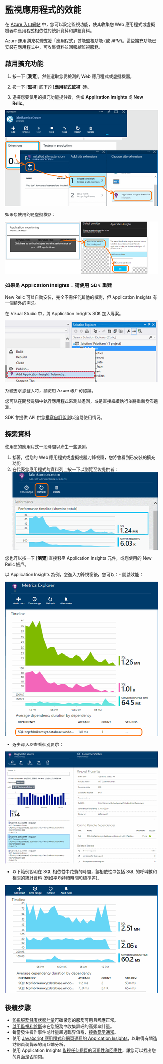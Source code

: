 <properties 
	pageTitle="監視應用程式的效能" 
	description="圖表載入和回應時間、相依性資訊以及設定效能警示。" 
	services="azure-portal"
    documentationCenter="na"
	authors="alancameronwills" 
	manager="keboyd"/>

<tags 
	ms.service="azure-portal" 
	ms.workload="na" 
	ms.tgt_pltfrm="na" 
	ms.devlang="na" 
	ms.topic="article" 
	ms.date="04/28/2015" 
	ms.author="awills"/>

# 監視應用程式的效能

在 [Azure 入口網站](http://portal.azure.com) 中，您可以設定監視功能，使其收集您 Web 應用程式或虛擬機器中應用程式相依性的統計資料和詳細資料。

Azure 運用*擴充功能*支援「應用程式」效能監視功能 (或 *APM*)。這些擴充功能已安裝在應用程式中，可收集資料並回報給監視服務。

## 啟用擴充功能

1. 按一下 [**瀏覽**]，然後選取您要檢測的 Web 應用程式或虛擬機器。

2. 按一下 [**監視**] 底下的 [**應用程式監視**] 磚。

3. 選擇您要使用的擴充功能提供者，例如 **Application Insights** 或 **New Relic**。

![Web 應用程式 APM](./media/insights-perf-analytics/05-extend.png)

如果您使用的是虛擬機器：

![虛擬機器](./media/insights-perf-analytics/10-vm1.png)

### 如果是 Application insights：請使用 SDK 重建

New Relic 可以自動安裝，完全不需任何其他的檢測，但 Application Insights 有一個額外的需求。

在 Visual Studio 中，將 Application Insights SDK 加入專案。

![以滑鼠右鍵按一下 Web 專案，然後選擇 [加入 Application Insights]。](./media/insights-perf-analytics/03-add.png)

系統要求您登入時，請使用 Azure 帳戶的認證。

您可以在開發電腦中執行應用程式來測試遙測，或是直接繼續執行並將重新發佈遙測。

SDK 會提供 API 供您[撰寫自訂遙測](../app-insights-api-custom-events-metrics.md)以追蹤使用情況。

## 探索資料

使用您的應用程式一段時間以產生一些遙測。

1. 接著，從您的 Web 應用程式或虛擬機器刀鋒視窗，您將會看到已安裝的擴充功能
2. 在代表您應用程式的資料列上按一下以瀏覽至該提供者：![按一下 [重新整理]](./media/insights-perf-analytics/06-overview.png)

您也可以按一下 [**瀏覽**] 直接移至 Application Insights 元件，或您使用的 New Relic 帳戶。

以 Application Insights 為例，您進入刀鋒視窗後，您可以：- 開啟效能：

![在 Application Insights 的概觀刀鋒視窗中，按一下 [效能] 磚](./media/insights-perf-analytics/07-dependency.png)

- 逐步深入以查看個別要求：

![在方格中，按一下相依性，查看相關的要求。](./media/insights-perf-analytics/08-requests.png)

- 以下範例說明在 SQL 相依性中花費的時間，該相依性中包括 SQL 的呼叫數和相關的統計資料 (例如平均持續時間和標準差)。 

![](./media/insights-perf-analytics/01-example.png)



## 後續步驟

* [監視服務健康狀態計量](insights-how-to-customize-monitoring.md)可確保您的服務可用且回應正常。
* [啟用監視和診斷](insights-how-to-use-diagnostics.md)來在您服務中收集詳細的高頻率計量。
* 每當發生操作事件或計量超過臨界值時，[接收警示通知](insights-receive-alert-notifications.md)。
* 使用 [JavaScript 應用程式和網頁適用的 Application Insights](../app-insights-web-track-usage.md)，以取得有關造訪網頁瀏覽器的用戶端分析。
* 使用 Application Insights [監視任何網頁的可用性和回應性](../app-insights-monitor-web-app-availability.md)，讓您可以找出您的頁面是否關閉。
 

<!---HONumber=62-->